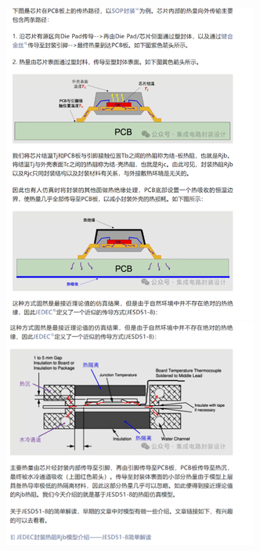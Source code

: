 ![](https://raw.githubusercontent.com/LeroyK111/pictureBed/master/20250620231845.png)
![](https://raw.githubusercontent.com/LeroyK111/pictureBed/master/20250620231859.png)


